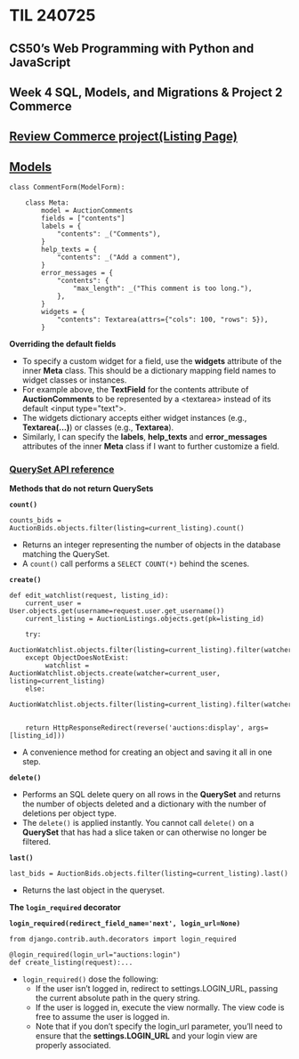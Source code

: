 # TIL 240725

## CS50’s Web Programming with Python and JavaScript

## Week 4 SQL, Models, and Migrations & Project 2 Commerce

## [Review Commerce project(Listing Page)](https://cs50.harvard.edu/web/2020/projects/2/commerce/)

## [Models](https://docs.djangoproject.com/en/5.0/topics/db/models/)

```
class CommentForm(ModelForm):

    class Meta:
        model = AuctionComments
        fields = ["contents"]
        labels = {
            "contents": _("Comments"),
        }
        help_texts = {
            "contents": _("Add a comment"),
        }
        error_messages = {
            "contents": {
                "max_length": _("This comment is too long."),
            },
        }
        widgets = {
            "contents": Textarea(attrs={"cols": 100, "rows": 5}),
        }
```

**Overriding the default fields**
- To specify a custom widget for a field, use the **widgets** attribute of the inner **Meta** class. This should be a dictionary mapping field names to widget classes or instances.
- For example above, the **TextField** for the contents attribute of **AuctionComments** to be represented by a \<textarea> instead of its default \<input type="text">.
- The widgets dictionary accepts either widget instances (e.g., **Textarea(...)**) or classes (e.g., **Textarea**).
- Similarly, I can specify the **labels**, **help_texts** and **error_messages** attributes of the inner **Meta** class if I want to further customize a field.


### [QuerySet API reference](https://docs.djangoproject.com/en/5.0/ref/models/querysets/#exists)

**Methods that do not return QuerySets**

**`count()`**

```
counts_bids = AuctionBids.objects.filter(listing=current_listing).count()
```
- Returns an integer representing the number of objects in the database matching the QuerySet.
- A `count()` call performs a `SELECT COUNT(*)` behind the scenes.

**`create()`**

```
def edit_watchlist(request, listing_id):
    current_user = User.objects.get(username=request.user.get_username())
    current_listing = AuctionListings.objects.get(pk=listing_id)
    
    try:
        AuctionWatchlist.objects.filter(listing=current_listing).filter(watcher=current_user).get()
    except ObjectDoesNotExist:
         watchlist = AuctionWatchlist.objects.create(watcher=current_user, listing=current_listing)
    else:
        AuctionWatchlist.objects.filter(listing=current_listing).filter(watcher=current_user).delete()
       

    return HttpResponseRedirect(reverse('auctions:display', args=[listing_id]))
```
- A convenience method for creating an object and saving it all in one step.

**`delete()`**
- Performs an SQL delete query on all rows in the **QuerySet** and returns the number of objects deleted and a dictionary with the number of deletions per object type.
- The `delete()` is applied instantly. You cannot call `delete()` on a **QuerySet** that has had a slice taken or can otherwise no longer be filtered.

**`last()`**

```
last_bids = AuctionBids.objects.filter(listing=current_listing).last()
```
- Returns the last object in the queryset.


**The `login_required` decorator**

**`login_required(redirect_field_name='next', login_url=None)`**

```
from django.contrib.auth.decorators import login_required

@login_required(login_url="auctions:login")
def create_listing(request):...
```
- `login_required()` dose the following:
  - If the user isn’t logged in, redirect to settings.LOGIN_URL, passing the current absolute path in the query string.
  - If the user is logged in, execute the view normally. The view code is free to assume the user is logged in.
  - Note that if you don’t specify the login_url parameter, you’ll need to ensure that the **settings.LOGIN_URL** and your login view are properly associated.
